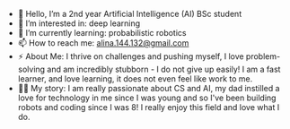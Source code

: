 - 👋 Hello, I’m a 2nd year Artificial Intelligence (AI) BSc student
- 👀 I’m interested in: deep learning 
- 🌱 I’m currently learning: probabilistic robotics
- 📫 How to reach me: alina.144.132@gmail.com
- ⚡ About Me: I thrive on challenges and pushing myself, I love problem-solving and am incredibly stubborn - I do not give up easily! I am a fast learner, and love learning, it does not even feel like work to me.
-  👩‍💻 My story: I am really passionate about CS and AI, my dad instilled a love for technology in me since I was young and so I've been building robots and coding since I was 8! I really enjoy this field and love what I do.

<!---
alina-ahmed-tech/alina-ahmed-tech is a ✨ special ✨ repository because its `README.md` (this file) appears on your GitHub profile.
You can click the Preview link to take a look at your changes.
--->
